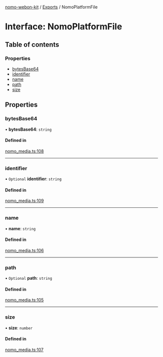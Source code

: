 [nomo-webon-kit](../README.md) / [Exports](../modules.md) / NomoPlatformFile

# Interface: NomoPlatformFile

## Table of contents

### Properties

- [bytesBase64](NomoPlatformFile.md#bytesbase64)
- [identifier](NomoPlatformFile.md#identifier)
- [name](NomoPlatformFile.md#name)
- [path](NomoPlatformFile.md#path)
- [size](NomoPlatformFile.md#size)

## Properties

### bytesBase64

• **bytesBase64**: `string`

#### Defined in

[nomo_media.ts:108](https://github.com/nomo-app/nomo-webon-kit/blob/da5aa9f/nomo-webon-kit/src/nomo_media.ts#L108)

___

### identifier

• `Optional` **identifier**: `string`

#### Defined in

[nomo_media.ts:109](https://github.com/nomo-app/nomo-webon-kit/blob/da5aa9f/nomo-webon-kit/src/nomo_media.ts#L109)

___

### name

• **name**: `string`

#### Defined in

[nomo_media.ts:106](https://github.com/nomo-app/nomo-webon-kit/blob/da5aa9f/nomo-webon-kit/src/nomo_media.ts#L106)

___

### path

• `Optional` **path**: `string`

#### Defined in

[nomo_media.ts:105](https://github.com/nomo-app/nomo-webon-kit/blob/da5aa9f/nomo-webon-kit/src/nomo_media.ts#L105)

___

### size

• **size**: `number`

#### Defined in

[nomo_media.ts:107](https://github.com/nomo-app/nomo-webon-kit/blob/da5aa9f/nomo-webon-kit/src/nomo_media.ts#L107)
